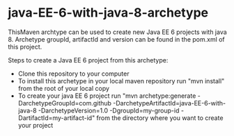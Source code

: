 # java-EE-6-with-java-8-archetype

ThisMaven archtype can be used to create new Java EE 6 projects with java 8.
Archetype groupId, artifactId and version can be found in the pom.xml of this project.

Steps to create a Java EE 6 project from this archetype:

  - Clone this repository to your computer
  - To install this archetype in your local maven repository run "mvn install" from the root of your local copy
  - To create your java EE 6 project run "mvn archetype:generate -DarchetypeGroupId=com.github -DarchetypeArtifactId=java-EE-6-with-java-8 -DarchetypeVersion=1.0 -DgroupId=my-group-id -DartifactId=my-artifact-id" from the directory where you want to create your project
